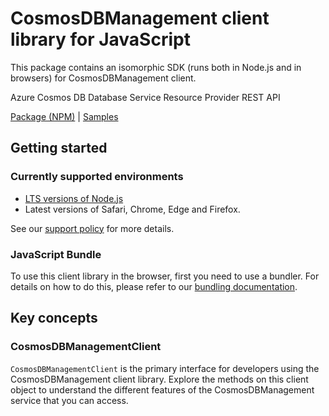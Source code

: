 # CosmosDBManagement client library for JavaScript

This package contains an isomorphic SDK (runs both in Node.js and in browsers) for CosmosDBManagement client.

Azure Cosmos DB Database Service Resource Provider REST API

[Package (NPM)](https://www.npmjs.com/package/@msinternal/cosmos-db-resource-manager) |
[Samples](https://github.com/Azure-Samples/azure-samples-js-management)

## Getting started

### Currently supported environments

- [LTS versions of Node.js](https://github.com/nodejs/release#release-schedule)
- Latest versions of Safari, Chrome, Edge and Firefox.

See our [support policy](https://github.com/Azure/azure-sdk-for-js/blob/main/SUPPORT.md) for more details.





### JavaScript Bundle
To use this client library in the browser, first you need to use a bundler. For details on how to do this, please refer to our [bundling documentation](https://aka.ms/AzureSDKBundling).

## Key concepts

### CosmosDBManagementClient

`CosmosDBManagementClient` is the primary interface for developers using the CosmosDBManagement client library. Explore the methods on this client object to understand the different features of the CosmosDBManagement service that you can access.

